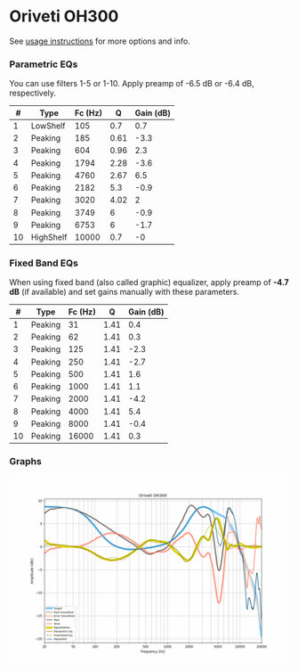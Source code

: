 # Oriveti OH300
See [usage instructions](https://github.com/jaakkopasanen/AutoEq#usage) for more options and info.

### Parametric EQs
You can use filters 1-5 or 1-10. Apply preamp of -6.5 dB or -6.4 dB, respectively.

|   # | Type      |   Fc (Hz) |    Q |   Gain (dB) |
|-----|-----------|-----------|------|-------------|
|   1 | LowShelf  |       105 | 0.7  |         0.7 |
|   2 | Peaking   |       185 | 0.61 |        -3.3 |
|   3 | Peaking   |       604 | 0.96 |         2.3 |
|   4 | Peaking   |      1794 | 2.28 |        -3.6 |
|   5 | Peaking   |      4760 | 2.67 |         6.5 |
|   6 | Peaking   |      2182 | 5.3  |        -0.9 |
|   7 | Peaking   |      3020 | 4.02 |         2   |
|   8 | Peaking   |      3749 | 6    |        -0.9 |
|   9 | Peaking   |      6753 | 6    |        -1.7 |
|  10 | HighShelf |     10000 | 0.7  |        -0   |

### Fixed Band EQs
When using fixed band (also called graphic) equalizer, apply preamp of **-4.7 dB** (if available) and set gains manually with these parameters.

|   # | Type    |   Fc (Hz) |    Q |   Gain (dB) |
|-----|---------|-----------|------|-------------|
|   1 | Peaking |        31 | 1.41 |         0.4 |
|   2 | Peaking |        62 | 1.41 |         0.3 |
|   3 | Peaking |       125 | 1.41 |        -2.3 |
|   4 | Peaking |       250 | 1.41 |        -2.7 |
|   5 | Peaking |       500 | 1.41 |         1.6 |
|   6 | Peaking |      1000 | 1.41 |         1.1 |
|   7 | Peaking |      2000 | 1.41 |        -4.2 |
|   8 | Peaking |      4000 | 1.41 |         5.4 |
|   9 | Peaking |      8000 | 1.41 |        -0.4 |
|  10 | Peaking |     16000 | 1.41 |         0.3 |

### Graphs
![](./Oriveti%20OH300.png)
